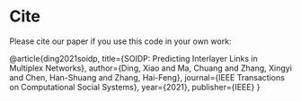 # Cite
Please cite our paper if you use this code in your own work:

@article{ding2021soidp,
  title={SOIDP: Predicting Interlayer Links in Multiplex Networks},
  author={Ding, Xiao and Ma, Chuang and Zhang, Xingyi and Chen, Han-Shuang and Zhang, Hai-Feng},
  journal={IEEE Transactions on Computational Social Systems},
  year={2021},
  publisher={IEEE}
}
